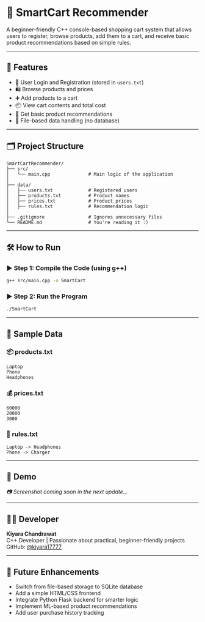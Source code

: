 # 🛒 SmartCart Recommender

A beginner-friendly C++ console-based shopping cart system that allows users to register, browse products, add them to a cart, and receive basic product recommendations based on simple rules.

---

## 🚀 Features

- 👤 User Login and Registration (stored in `users.txt`)
- 🛍️ Browse products and prices
- ➕ Add products to a cart
- 📦 View cart contents and total cost
- 🎯 Get basic product recommendations
- 📁 File-based data handling (no database)

---

## 🗂️ Project Structure

```
SmartCartRecommender/
├── src/
│   └── main.cpp              # Main logic of the application
│
├── data/
│   ├── users.txt             # Registered users
│   ├── products.txt          # Product names
│   ├── prices.txt            # Product prices
│   ├── rules.txt             # Recommendation logic
│
├── .gitignore                # Ignores unnecessary files
└── README.md                 # You're reading it :)
```

---

## 🛠️ How to Run

### ▶️ Step 1: Compile the Code (using g++)
```bash
g++ src/main.cpp -o SmartCart
```

### ▶️ Step 2: Run the Program
```bash
./SmartCart
```

---

## 📁 Sample Data

### 📦 products.txt
```
Laptop
Phone
Headphones
```

### 💰 prices.txt
```
60000
20000
3000
```

### 🎯 rules.txt
```
Laptop -> Headphones
Phone -> Charger
```
---
## 📸 Demo

_📷 Screenshot coming soon in the next update..._

---
## 👩‍💻 Developer

**Kiyara Chandrawat**  
C++ Developer | Passionate about practical, beginner-friendly projects  
GitHub: [@kiyara17777](https://github.com/kiyara17777)

---
## 📌 Future Enhancements

- Switch from file-based storage to SQLite database
- Add a simple HTML/CSS frontend
- Integrate Python Flask backend for smarter logic
- Implement ML-based product recommendations
- Add user purchase history tracking
